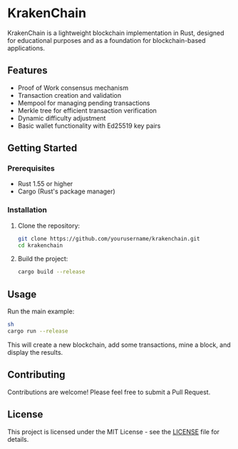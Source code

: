 # KrakenChain

KrakenChain is a lightweight blockchain implementation in Rust, designed for educational purposes and as a foundation for blockchain-based applications.

## Features

- Proof of Work consensus mechanism
- Transaction creation and validation
- Mempool for managing pending transactions
- Merkle tree for efficient transaction verification
- Dynamic difficulty adjustment
- Basic wallet functionality with Ed25519 key pairs

## Getting Started

### Prerequisites

- Rust 1.55 or higher
- Cargo (Rust's package manager)

### Installation

1. Clone the repository:
   ```sh
   git clone https://github.com/yourusername/krakenchain.git
   cd krakenchain
   ```

2. Build the project:
   ```sh
   cargo build --release
   ```

## Usage

Run the main example:
```sh
sh
cargo run --release
```

This will create a new blockchain, add some transactions, mine a block, and display the results.

## Contributing

Contributions are welcome! Please feel free to submit a Pull Request.

## License

This project is licensed under the MIT License - see the [LICENSE](LICENSE) file for details.
